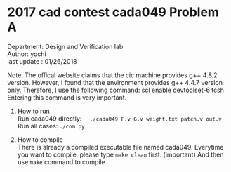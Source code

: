 # 2017 cad contest cada049  Problem A

Department: Design and Verification lab                  
Author: yochi                                            
last update : 01/26/2018                                 

Note: The offical website claims that the cic machine provides g++ 4.8.2 version.
      However, I found that the environment provides g++ 4.4.7 version only.
      Therefore, I use the following command:  scl enable devtoolset-6 tcsh
      Entering this command is very important.

1. How to run  
   Run cada049 directly: `   ./cada049 F.v G.v weight.txt patch.v out.v   `  
   Run all cases: ` ./com.py `

2. How to compile  
   There is already a compiled executable file named cada049.
   Everytime you want to compile, please type `make clean` first. (important)
   And then use `make` command to compile  
